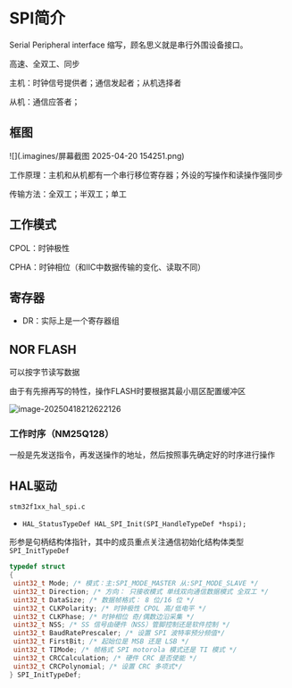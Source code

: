 # SPI简介

Serial Peripheral interface 缩写，顾名思义就是串行外围设备接口。

高速、全双工、同步

主机：时钟信号提供者；通信发起者；从机选择者

从机：通信应答者；

## 框图

![](.imagines/屏幕截图 2025-04-20 154251.png)

工作原理：主机和从机都有一个串行移位寄存器；外设的写操作和读操作强同步

传输方法：全双工；半双工；单工

## 工作模式

CPOL：时钟极性

CPHA：时钟相位（和IIC中数据传输的变化、读取不同）

## 寄存器

- DR：实际上是一个寄存器组

## NOR FLASH

可以按字节读写数据

由于有先擦再写的特性，操作FLASH时要根据其最小扇区配置缓冲区

![image-20250418212622126](C:\Users\17721\AppData\Roaming\Typora\typora-user-images\image-20250418212622126.png)

### 工作时序（NM25Q128）

一般是先发送指令，再发送操作的地址，然后按照事先确定好的时序进行操作

## HAL驱动 

`stm32f1xx_hal_spi.c`

- `HAL_StatusTypeDef HAL_SPI_Init(SPI_HandleTypeDef *hspi);`

形参是句柄结构体指针，其中的成员重点关注通信初始化结构体类型 `SPI_InitTypeDef`

```c
typedef struct
{
 uint32_t Mode; /* 模式：主:SPI_MODE_MASTER 从:SPI_MODE_SLAVE */
 uint32_t Direction; /* 方向： 只接收模式 单线双向通信数据模式 全双工 */
 uint32_t DataSize; /* 数据帧格式： 8 位/16 位 */
 uint32_t CLKPolarity; /* 时钟极性 CPOL 高/低电平 */
 uint32_t CLKPhase; /* 时钟相位 奇/偶数边沿采集 */
 uint32_t NSS; /* SS 信号由硬件（NSS）管脚控制还是软件控制 */
 uint32_t BaudRatePrescaler; /* 设置 SPI 波特率预分频值*/
 uint32_t FirstBit; /* 起始位是 MSB 还是 LSB */
 uint32_t TIMode; /* 帧格式 SPI motorola 模式还是 TI 模式 */
 uint32_t CRCCalculation; /* 硬件 CRC 是否使能 */
 uint32_t CRCPolynomial; /* 设置 CRC 多项式*/
} SPI_InitTypeDef;
```

























